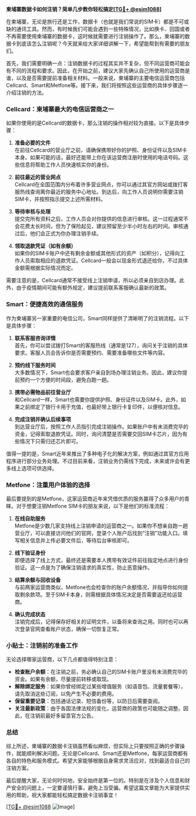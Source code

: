 **柬埔寨数据卡如何注销？简单几步教你轻松搞定[[TG💪+ @esim1088](https://t.me/s/esim1088)]**

在柬埔寨，无论是旅行还是工作，数据卡（也就是我们常说的SIM卡）都是不可或缺的通讯工具。然而，有时候我们可能会遇到一些特殊情况，比如换卡、回国或者不再需要使用柬埔寨的数据卡，这时候就需要进行注销操作了。那么，柬埔寨的数据卡到底该怎么注销呢？今天就来给大家详细讲解一下，希望能帮到有需要的朋友们。

首先，我们需要明确一点：注销数据卡的过程其实并不复杂，但不同运营商可能会有不同的流程和要求。因此，在开始之前，建议大家先确认自己所使用的运营商是谁，以及是否需要提前准备相关材料。一般来说，柬埔寨的主要电信运营商包括Cellcard、Smart和Metfone等。接下来，我们将按照这些运营商的具体步骤逐一介绍注销的方法。

### **Cellcard：柬埔寨最大的电信运营商之一**

如果你使用的是Cellcard的数据卡，那么注销的操作相对较为直接。以下是具体步骤：

1. **准备必要的文件**  
   在前往Cellcard的营业厅之前，请确保携带好你的护照、身份证件以及SIM卡本身。如果可能的话，最好还能带上你在该运营商注册时使用的电话号码。这些信息将帮助工作人员快速核实你的身份。

2. **前往最近的营业网点**  
   Cellcard在全国范围内分布着许多营业网点，你可以通过其官方网站或拨打客服热线查询离你最近的服务中心地址。到达后，向工作人员说明你需要注销SIM卡，并按照指示提交上述所需材料。

3. **等待审核与处理**  
   提交完所有资料之后，工作人员会对你提供的信息进行审核。这一过程通常不会花费太长时间，但为了保险起见，建议预留至少半小时左右的时间。审核通过后，他们会正式为你办理注销手续。

4. **领取退款凭证（如有余额）**  
   如果你的SIM卡账户中还有剩余金额或其他形式的资产（如积分），记得向工作人员索取相应的退款凭证。Cellcard一般会以现金形式退还给你，不过具体金额需根据实际情况而定。

需要注意的是，Cellcard通常不接受线上注销申请，所以必须亲自到店办理。此外，由于疫情期间可能有额外规定，建议提前联系客服确认最新的政策。

### **Smart：便捷高效的通信服务**

作为柬埔寨另一家重要的电信公司，Smart同样提供了清晰明了的注销流程。以下是具体步骤：

1. **联系客服咨询详情**  
   首先，你可以尝试拨打Smart的客服热线（通常是127），询问关于注销的具体要求。客服人员会告诉你是否需要预约、需要准备哪些文件等内容。

2. **预约线下服务时间**  
   大多数情况下，Smart也会要求客户亲自到场办理注销业务。因此，建议你提前预约一个方便的时间段，避免白跑一趟。

3. **携带必需物品前往营业厅**  
   和Cellcard一样，Smart也需要你提供护照、身份证件以及SIM卡。此外，如果之前绑定了银行卡用于充值，也最好带上银行卡复印件，以便核对信息。

4. **完成注销并确认后续事项**  
   到达营业厅后，按照工作人员指引完成注销操作。如果账户中有未消费完毕的资金，记得索取退款凭证。同时，询问清楚是否需要交回SIM卡芯片，因为有些情况下只需归还芯片即可。

值得一提的是，Smart近年来推出了多种电子化的解决方案，例如通过其官方应用程序进行部分业务处理。不过目前来看，注销业务仍需线下完成，未来或许会有更多线上选项可供选择。

### **Metfone：注重用户体验的选择**

最后要提到的是Metfone，这家运营商近年来凭借优质的服务赢得了众多用户的青睐。对于想要注销Metfone SIM卡的朋友来说，以下是他们的标准流程：

1. **在线自助服务**  
   Metfone是少数几家支持线上注销申请的运营商之一。如果你不想亲自跑一趟营业厅，可以直接访问他们的官网，登录个人账户后找到“注销”功能入口。填写相关信息并上传必要文件后，等待后台审核即可。

2. **线下验证身份**  
   即便选择了线上方式，最终还是需要本人携带有效证件前往指定地点进行身份验证。这一点是为了确保注销请求的真实性，防止恶意操作。

3. **结算余额与回收设备**  
   与前两家运营商类似，Metfone也会检查你的账户余额情况，并指导你如何提取剩余款项。至于SIM卡本身，则需根据具体情况决定是否需要返还给运营商。

4. **确认完成状态**  
   注销完成后，记得保存好相关的证明文件，以备将来查询之用。同时也可以再次登录官网查看账户状态，确保一切恢复正常。

### **小贴士：注销前的准备工作**

无论选择哪家运营商，以下几点都值得特别注意：

- **检查账户余额**：在注销之前，务必确认自己的SIM卡账户里没有未消费完毕的资金。如果有余额，尽量提前转移或取现。
- **解除绑定服务**：如果你曾经绑定过某些增值服务（如语音包、流量套餐等），请先取消这些订阅，以免产生不必要的费用。
- **保留重要记录**：包括通话记录、短信备份等，以防日后需要查阅。
- **关注最新政策**：由于各国法律法规的变化，运营商的政策也可能随之调整。因此，在注销前最好多留意官方公告。

### **总结**

综上所述，柬埔寨的数据卡注销虽然看似麻烦，但实际上只要按照正确的步骤操作，就能顺利解决问题。无论是Cellcard、Smart还是Metfone，每家运营商都有各自的特色和服务模式。希望大家能够根据自身需求灵活应对，找到最适合自己的注销方案。

最后提醒大家，无论何时何地，安全始终是第一位的。特别是在涉及个人信息和财产安全的问题上，一定要谨慎行事，避免上当受骗。希望这篇文章能为大家提供实用的帮助，祝大家都能轻松搞定数据卡注销事宜！

[[TG💪+ @esim1088](https://t.me/s/esim1088) ![Image](https://i.postimg.cc/4NQfJmqS/Snipaste-2025-05-13-00-14-12.png)]